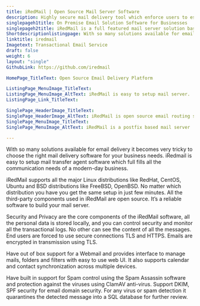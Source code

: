 ```yaml
---
title: iRedMail | Open Source Mail Server Software
description: Highly secure mail delivery tool which enforce users to establish connections by secure protocols like POP3, IMAP, and SMTP over TLS and webmail with HTTPS
singlepageh1title: On Premise Email Solution Software for Businesses
singlepageh2title: iRedMail is a full featured mail server solution based on Postfix. It works on various Linux distributions. You can setup your own mail server in few minutes.
Shortdescriptionlistingpage: With so many solutions available for email delivery it becomes very tricky to choose the right mail delivery software for your business needs. iRedmail is easy to setup mail transfer agent software which full fills all the communication needs of a modern-day business.
linktitle: iredmail
Imagetext: Transactional Email Service
draft: false
weight: 6
layout: "single"
GithubLink: https://github.com/iredmail

HomePage_TitleText: Open Source Email Delivery Platform

ListingPage_MenuImage_TitleText: 
ListingPage_MenuImage_AltText: iRedMail is easy to setup mail server.
ListingPage_Link_TitleText: 

SinglePage_HeaderImage_TitleText: 
SinglePage_HeaderImage_AltText: iRedMail is open source email routing server
SinglePage_MenuImage_TitleText: 
SinglePage_MenuImage_AltText: iRedMail is a postfix based mail server

---
```


With so many solutions available for email delivery it becomes very tricky to choose the right mail delivery software for your business needs. iRedmail is easy to setup mail transfer agent software which full fills all the communication needs of a modern-day business.

iRedMail supports all the major Linux distributions like RedHat, CentOS, Ubuntu and BSD distributions like FreeBSD, OpenBSD. No matter which distribution you have you get the same setup in just few minutes. All the third-party components used in iRedMail are open source. It’s a reliable software to build your mail server.

Security and Privacy are the core components of the iRedMail software, all the personal data is stored locally, and you can control security and monitor all the transactional logs. No other can see the content of all the messages. End users are forced to use secure connections TLS and HTTPS. Emails are encrypted in transmission using TLS.

Have out of box support for a Webmail and provides interface to manage mails, folders and filters with easy to use web UI. It also supports calendar and contact synchronization across multiple devices.

Have built in support for Spam control using the Spam Assassin software and protection against the viruses using ClamAV anti-virus. Support DKIM, SPF security for email domain security. For any virus or spam detection it quarantines the detected message into a SQL database for further review.